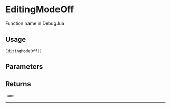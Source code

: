 # EditingModeOff
Function name in Debug.lua
## Usage
```lua
EditingModeOff()
```
## Parameters

## Returns
`none`

---